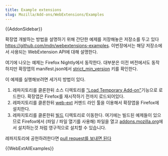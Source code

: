 ```yaml
---
title: Example extensions
slug: Mozilla/Add-ons/WebExtensions/Examples
---
```


{{AddonSidebar}}

확장앱 개발하는 방법을 설명하기 위해 간단한 예제를 저장해놓은 저장소를 두고 있다 <https://github.com/mdn/webextensions-examples>. 이번장에서는 해당 저장소에서 사용되는 WebExtension API에 대해 설명한다.

여기에 나오는 예제는 Firefox Nightly에서 동작한다. 대부분은 이전 버전에서도 동작하지만 확장앱의 manifest.json에서 [strict_min_version](/en-US/docs/Mozilla/Add-ons/WebExtensions/manifest.json/browser_specific_settings) 키를 확인한다.

이 예제를 실행해보려면 세가지 방법이 있다.

1. 레파지토리를 클론한뒤 소스 디렉토리를 ["Load Temporary Add-on"](/en-US/docs/Mozilla/Add-ons/WebExtensions/Temporary_Installation_in_Firefox)기능으로 로드한다. 확장앱은 Firefox를 재시작하기 전까지 로드되어있다.
2. 레파지토리를 클론한뒤 [web-ext](/en-US/docs/Mozilla/Add-ons/WebExtensions/Getting_started_with_web-ext) 커멘드 라인 툴을 이용해서 확장앱을 Firefox에 설치한다.
3. 레파지토리를 클론한뒤 [빌드](https://github.com/mdn/webextensions-examples/tree/master/build) 디렉토리로 이동한다. 여기에는 빌드된 예제들이 있으므로 Firefox에서 (파일 / 파일 열기를 사용해) 파일을 열고 [addons.mozilla.org](https://addons.mozilla.org/en-US/firefox/)에서 설치하는것 처럼 영구적으로 설치할 수 있습니다.

레파지토리에 공헌하려한다면 [pull request를 보내면 된다](https://github.com/mdn/webextensions-examples/blob/master/CONTRIBUTING.md)

{{WebExtAllExamples}}
